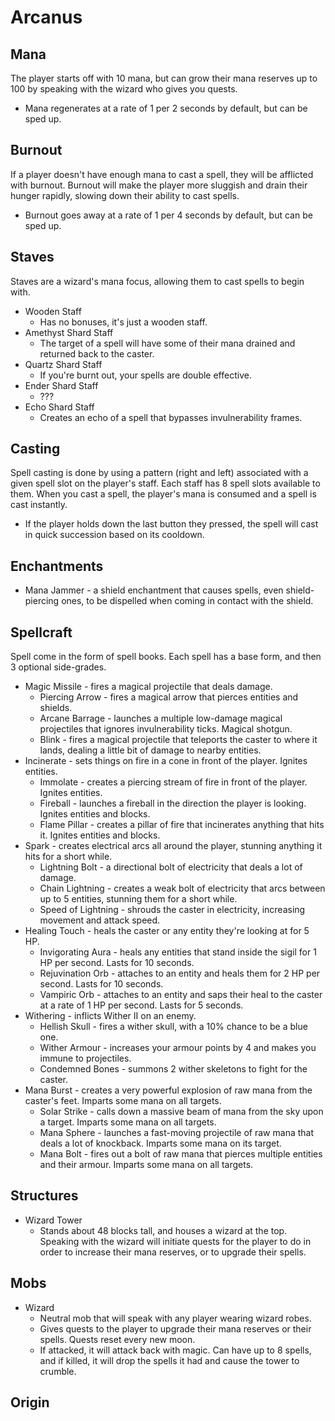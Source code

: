 # Arcanus

## Mana
The player starts off with 10 mana, but can grow their mana reserves up to 100 by speaking with the wizard who gives you quests.
- Mana regenerates at a rate of 1 per 2 seconds by default, but can be sped up.

## Burnout
If a player doesn't have enough mana to cast a spell, they will be afflicted with burnout. Burnout will make the player more sluggish and drain their hunger rapidly, slowing down their ability to cast spells.
- Burnout goes away at a rate of 1 per 4 seconds by default, but can be sped up.

## Staves
Staves are a wizard's mana focus, allowing them to cast spells to begin with.
- Wooden Staff
  - Has no bonuses, it's just a wooden staff.
- Amethyst Shard Staff
  - The target of a spell will have some of their mana drained and returned back to the caster.
- Quartz Shard Staff
  - If you're burnt out, your spells are double effective.
- Ender Shard Staff
  - ???
- Echo Shard Staff
  - Creates an echo of a spell that bypasses invulnerability frames.

## Casting
Spell casting is done by using a pattern (right and left) associated with a given spell slot on the player's staff. Each staff has 8 spell slots available to them. When you cast a spell, the player's mana is consumed and a spell is cast instantly.
- If the player holds down the last button they pressed, the spell will cast in quick succession based on its cooldown.

## Enchantments
- Mana Jammer - a shield enchantment that causes spells, even shield-piercing ones, to be dispelled when coming in contact with the shield.

## Spellcraft
Spell come in the form of spell books. Each spell has a base form, and then 3 optional side-grades.
- Magic Missile - fires a magical projectile that deals damage.
  - Piercing Arrow - fires a magical arrow that pierces entities and shields.
  - Arcane Barrage - launches a multiple low-damage magical projectiles that ignores invulnerability ticks. Magical shotgun.
  - Blink - fires a magical projectile that teleports the caster to where it lands, dealing a little bit of damage to nearby entities.
- Incinerate - sets things on fire in a cone in front of the player. Ignites entities.
  - Immolate - creates a piercing stream of fire in front of the player. Ignites entities.
  - Fireball - launches a fireball in the direction the player is looking. Ignites entities and blocks.
  - Flame Pillar - creates a pillar of fire that incinerates anything that hits it. Ignites entities and blocks.
- Spark - creates electrical arcs all around the player, stunning anything it hits for a short while.
  - Lightning Bolt - a directional bolt of electricity that deals a lot of damage.
  - Chain Lightning - creates a weak bolt of electricity that arcs between up to 5 entities, stunning them for a short while.
  - Speed of Lightning - shrouds the caster in electricity, increasing movement and attack speed.
- Healing Touch - heals the caster or any entity they're looking at for 5 HP.
  - Invigorating Aura - heals any entities that stand inside the sigil for 1 HP per second. Lasts for 10 seconds.
  - Rejuvination Orb - attaches to an entity and heals them for 2 HP per second. Lasts for 10 seconds.
  - Vampiric Orb - attaches to an entity and saps their heal to the caster at a rate of 1 HP per second. Lasts for 5 seconds.
- Withering - inflicts Wither II on an enemy.
  - Hellish Skull - fires a wither skull, with a 10% chance to be a blue one.
  - Wither Armour - increases your armour points by 4 and makes you immune to projectiles.
  - Condemned Bones - summons 2 wither skeletons to fight for the caster.
- Mana Burst - creates a very powerful explosion of raw mana from the caster's feet. Imparts some mana on all targets.
  - Solar Strike - calls down a massive beam of mana from the sky upon a target. Imparts some mana on all targets.
  - Mana Sphere - launches a fast-moving projectile of raw mana that deals a lot of knockback. Imparts some mana on its target.
  - Mana Bolt - fires out a bolt of raw mana that pierces multiple entities and their armour. Imparts some mana on all targets.

## Structures
- Wizard Tower
  - Stands about 48 blocks tall, and houses a wizard at the top. Speaking with the wizard will initiate quests for the player to do in order to increase their mana reserves, or to upgrade their spells.

## Mobs
- Wizard
  - Neutral mob that will speak with any player wearing wizard robes.
  - Gives quests to the player to upgrade their mana reserves or their spells. Quests reset every new moon.
  - If attacked, it will attack back with magic. Can have up to 8 spells, and if killed, it will drop the spells it had and cause the tower to crumble.

## Origin
